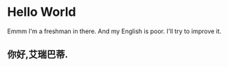 # Hello World 
Emmm 
I'm a freshman in there. 
And my English is poor. 
I'll try to improve it. 
## 你好,艾瑞巴蒂. 
